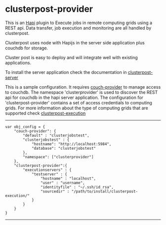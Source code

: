 # clusterpost-provider

This is an [Hapi](http://hapijs.com/) plugin to Execute jobs in remote computing grids using a REST api. Data transfer, job execution and monitoring are all handled by clusterpost.

Clusterpost uses node with Hapijs in the server side application plus couchdb for storage.

Cluster post is easy to deploy and will integrate well with existing applications.

To install the server application check the documentation in [clusterpost-server](https://www.npmjs.com/package/clusterpost-server)

This is a sample configuration. It requires [couch-provider](https://www.npmjs.com/package/couch-provider) to manage access to couchdb. The namespace 'clusterprovider' is used to discover the REST api for couchdb
in the hapi server application. 
The configuration for 'clusterpost-provider' contains a set of access credentials to computing grids.
For more information about the type of computing grids that are supported check [clusterpost-execution]()

----
	var obj_config = {
		"couch-provider": {
			"default" : "clusterjobstest",
			"clusterjobstest" : {
				"hostname": "http://localhost:5984",
				"database": "clusterjobstest"
			},
			"namespace": ["clusterprovider"]
		},
		"clusterpost-provider":{
			"executionservers" : {
				"testserver" : {
					"hostname" : "localhost", 
					"user" : "username",
					"identityfile" : "~/.ssh/id_rsa",
					"sourcedir" : "/path/to/install/clusterpost-execution/"			
				}
			}
		}
	}
----
